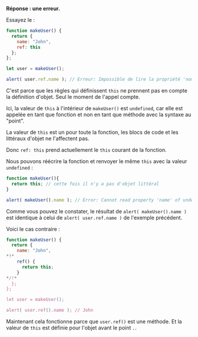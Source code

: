**Réponse : une erreur.**

Essayez le :
```js run
function makeUser() {
  return {
    name: "John",
    ref: this
  };
};

let user = makeUser();

alert( user.ref.name ); // Erreur: Impossible de lire la propriété 'nom' de undefined
```

C'est parce que les règles qui définissent `this` ne prennent pas en compte la définition d'objet. Seul le moment de l'appel compte.

Ici, la valeur de `this` à l'intérieur de `makeUser()` est `undefined`, car elle est appelée en tant que fonction et non en tant que méthode avec la syntaxe au "point".

La valeur de `this` est un pour toute la fonction, les blocs de code et les littéraux d'objet ne l'affectent pas.

Donc `ref: this` prend actuellement le `this` courant de la fonction.

Nous pouvons réécrire la fonction et renvoyer le même `this` avec la valeur `undefined` :

```js run
function makeUser(){
  return this; // cette fois il n'y a pas d'objet littéral
}

alert( makeUser().name ); // Error: Cannot read property 'name' of undefined
```
Comme vous pouvez le constater, le résultat de `alert( makeUser().name )` est identique à celui de `alert( user.ref.name )` de l'exemple précédent.

Voici le cas contraire :

```js run
function makeUser() {
  return {
    name: "John",
*!*
    ref() {
      return this;
    }
*/!*
  };
};

let user = makeUser();

alert( user.ref().name ); // John
```

Maintenant cela fonctionne parce que `user.ref()` est une méthode. Et la valeur de `this` est définie pour l'objet avant le point `.`.

